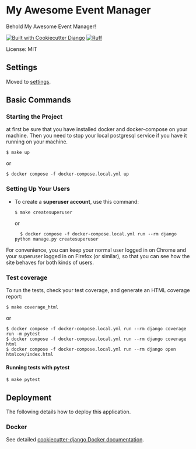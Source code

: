# My Awesome Event Manager

Behold My Awesome Event Manager!

[![Built with Cookiecutter Django](https://img.shields.io/badge/built%20with-Cookiecutter%20Django-ff69b4.svg?logo=cookiecutter)](https://github.com/cookiecutter/cookiecutter-django/)
[![Ruff](https://img.shields.io/endpoint?url=https://raw.githubusercontent.com/astral-sh/ruff/main/assets/badge/v2.json)](https://github.com/astral-sh/ruff)

License: MIT

## Settings

Moved to [settings](http://cookiecutter-django.readthedocs.io/en/latest/settings.html).

## Basic Commands

### Starting the Project
at first be sure that you have installed docker and docker-compose on your machine.
Then you need to stop your local postgresql service if you have it running on your machine.

    $ make up

or

    $ docker compose -f docker-compose.local.yml up

### Setting Up Your Users

- To create a **superuser account**, use this command:

      $ make createsuperuser
    or

        $ docker compose -f docker-compose.local.yml run --rm django python manage.py createsuperuser

For convenience, you can keep your normal user logged in on Chrome and your superuser logged in on Firefox (or similar), so that you can see how the site behaves for both kinds of users.

### Test coverage

To run the tests, check your test coverage, and generate an HTML coverage report:

    $ make coverage_html
or

    $ docker compose -f docker-compose.local.yml run --rm django coverage run -m pytest
    $ docker compose -f docker-compose.local.yml run --rm django coverage html
    $ docker compose -f docker-compose.local.yml run --rm django open htmlcov/index.html

#### Running tests with pytest

    $ make pytest

## Deployment

The following details how to deploy this application.

### Docker

See detailed [cookiecutter-django Docker documentation](http://cookiecutter-django.readthedocs.io/en/latest/deployment-with-docker.html).
